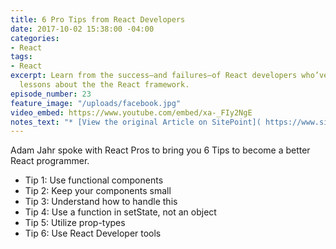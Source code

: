 ```yaml
---
title: 6 Pro Tips from React Developers
date: 2017-10-02 15:38:00 -04:00
categories:
- React
tags:
- React
excerpt: Learn from the success—and failures—of React developers who’ve learned valuable
  lessons about the the React framework.
episode_number: 23
feature_image: "/uploads/facebook.jpg"
video_embed: https://www.youtube.com/embed/xa-_FIy2NgE
notes_text: "* [View the original Article on SitePoint]( https://www.sitepoint.com/6-pro-tips-from-react-developers/)"
---
```


Adam Jahr spoke with React Pros to bring you 6 Tips to become a better React programmer.  

* Tip 1: Use functional components
* Tip 2: Keep your components small
* Tip 3: Understand how to handle this
* Tip 4: Use a function in setState, not an object
* Tip 5: Utilize prop-types
* Tip 6: Use React Developer tools